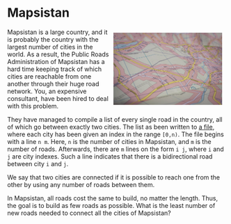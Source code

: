 # Mapsistan

<img src="map.jpeg" align="right" width="250px" style="margin: 10px;">

Mapsistan is a large country, and it is probably the country with the largest
number of cities in the world. As a result, the Public Roads Administration of
Mapsistan has a hard time keeping track of which cities are reachable from one
another through their huge road network. You, an expensive consultant, have
been hired to deal with this problem. 

They have managed to compile a list of every single road in the country, all of
which go between exactly two cities. The list as been written to
[a file](./input), where each city has been given an index in the range `[0,n)`.
The file begins with a line `n m`. Here, `n` is the number of cities in
Mapsistan, and `m` is the number of roads. Afterwards, there are `m` lines on
the form `i j`, where `i` and `j` are city indexes. Such a line indicates that
there is a bidirectional road between city `i` and `j`.

We say that two cities are connected if it is possible to reach one from the
other by using any number of roads between them.

In Mapsistan, all roads cost the same to build, no matter the length. Thus, the
goal is to build as few roads as possible. What is the least number of new
roads needed to connect all the cities of Mapsistan?
